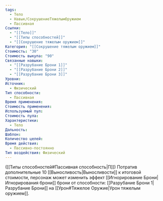 ```yaml
---
tags:
  - Тело
  - Навык/СокрушениеТяжелымОружием
  - Пассивная
Ссылки:
  - "[[Тело]]"
  - "[[Типы способностей]]"
  - "[[Сокрушение тяжелым оружием]]"
Категория: "[[Сокрушение тяжелым оружием]]"
Стоимость: "30"
Стоимость выкупа: "90"
Связанные навыки:
  - "[[Разрубание Брони 1]]"
  - "[[Разрубание Брони 2]]"
  - "[[Разрубание Брони 3]]"
Уровни: 
Источник:
  - Физический
Тип способности:
  - Пассивная
Время применения: 
Стоимость применения: 
Используемый пул: 
Стоимость пула: 
Характеристики:
  - Тело
Дальность: 
Шаблон: 
Количество целей: 
Время действия:
  - Пассивно-постоянно
Тип воздействия: Физический
---
```

([[Типы способностей#Пассивная способность|П]]) Потратив дополнительные 10 [[Выносливость|Выносливости]] к итоговой стоимости, персонаж может изменить эффект [[Игнорирование Брони|Игнорирования брони]] брони от способности: [[Разрубание Брони 1|Разрубание Брони]] на [[Урон#Тяжелое Оружие|Урон тяжелым оружием]]. 